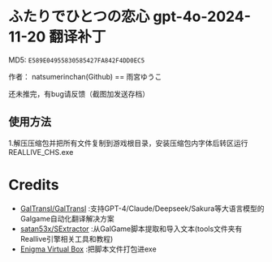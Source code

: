 # ふたりでひとつの恋心 gpt-4o-2024-11-20 翻译补丁 

MD5: `E589E04955830585427FA842F4DD0EC5`

作者： natsumerinchan(Github) == 雨宮ゆうこ

还未推完，有bug请反馈（截图加发送存档）

## 使用方法
1.解压压缩包并把所有文件复制到游戏根目录，安装压缩包内字体后转区运行REALLIVE_CHS.exe

# Credits

- [GalTransl/GalTransl](https://github.com/GalTransl/GalTransl.git) :支持GPT-4/Claude/Deepseek/Sakura等大语言模型的Galgame自动化翻译解决方案
- [satan53x/SExtractor](https://github.com/satan53x/SExtractor.git) :从GalGame脚本提取和导入文本(tools文件夹有Reallive引擎相关工具和教程)
- [Enigma Virtual Box](https://enigmaprotector.com/assets/files/enigmavb.exe) :把脚本文件打包进exe


